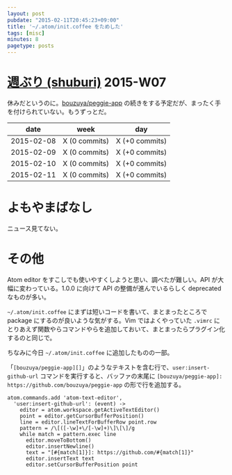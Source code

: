 ```yaml
---
layout: post
pubdate: "2015-02-11T20:45:23+09:00"
title: '~/.atom/init.coffee をためした'
tags: [misc]
minutes: 8
pagetype: posts
---
```

# [週ぶり (shuburi)][shuburi] 2015-W07

休みだというのに。[bouzuya/peggie-app][] の続きをする予定だが、まったく手を付けられていない。もうずっとだ。

date       | week           | day
-----------|----------------|-----------------
2015-02-08 | X (0 commits)  | X (+0 commits)
2015-02-09 | X (0 commits)  | X (+0 commits)
2015-02-10 | X (0 commits)  | X (+0 commits)
2015-02-11 | X (0 commits)  | X (+0 commits)

# よもやまばなし

ニュース見てない。

# その他

Atom editor をすこしでも使いやすくしようと思い、調べたが難しい。API が大幅に変わっている。1.0.0 に向けて API の整備が進んでいるらしく deprecated なものが多い。

`~/.atom/init.coffee` にまずは短いコードを書いて、まとまったところで package にするのが良いような気がする。Vim ではよくやっていた `.vimrc` にとりあえず関数やらコマンドやらを追加しておいて、まとまったらプラグイン化するのと同じで。

ちなみに今日 `~/.atom/init.coffee` に追加したものの一部。

「`[bouzuya/peggie-app][]`」のようなテキストを含む行で、`user:insert-github-url` コマンドを実行すると、バッファの末尾に `[bouzuya/peggie-app]: https://github.com/bouzuya/peggie-app` の形で行を追加する。

```
atom.commands.add 'atom-text-editor',
  'user:insert-github-url': (event) ->
    editor = atom.workspace.getActiveTextEditor()
    point = editor.getCursorBufferPosition()
    line = editor.lineTextForBufferRow point.row
    pattern = /\[([-\w]+\/[-\w]+)\]\[\]/g
    while match = pattern.exec line
      editor.moveToBottom()
      editor.insertNewline()
      text = "[#{match[1]}]: https://github.com/#{match[1]}"
      editor.insertText text
      editor.setCursorBufferPosition point
```

[shuburi]: http://shuburi.org
[bouzuya/peggie-app]: https://github.com/bouzuya/peggie-app
[bouzuya/hubot-elb]: https://github.com/bouzuya/hubot-elb
[bouzuya/shuburi-report]: https://github.com/bouzuya/shuburi-report
